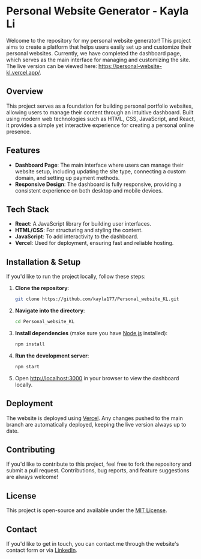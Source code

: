 # Personal Website Generator - Kayla Li

Welcome to the repository for my personal website generator! This project aims to create a platform that helps users easily set up and customize their personal websites. Currently, we have completed the dashboard page, which serves as the main interface for managing and customizing the site. The live version can be viewed here: https://personal-website-kl.vercel.app/.

## Overview
This project serves as a foundation for building personal portfolio websites, allowing users to manage their content through an intuitive dashboard. Built using modern web technologies such as HTML, CSS, JavaScript, and React, it provides a simple yet interactive experience for creating a personal online presence.

## Features
- **Dashboard Page**: The main interface where users can manage their website setup, including updating the site type, connecting a custom domain, and setting up payment methods.
- **Responsive Design**: The dashboard is fully responsive, providing a consistent experience on both desktop and mobile devices.

## Tech Stack
- **React**: A JavaScript library for building user interfaces.
- **HTML/CSS**: For structuring and styling the content.
- **JavaScript**: To add interactivity to the dashboard.
- **Vercel**: Used for deployment, ensuring fast and reliable hosting.

## Installation & Setup
If you'd like to run the project locally, follow these steps:

1. **Clone the repository**:
   ```bash
   git clone https://github.com/kayla177/Personal_website_KL.git
   ```

2. **Navigate into the directory**:
   ```bash
   cd Personal_website_KL
   ```

3. **Install dependencies** (make sure you have [Node.js](https://nodejs.org/) installed):
   ```bash
   npm install
   ```

4. **Run the development server**:
   ```bash
   npm start
   ```

5. Open [http://localhost:3000](http://localhost:3000) in your browser to view the dashboard locally.

## Deployment
The website is deployed using [Vercel](https://vercel.com/). Any changes pushed to the main branch are automatically deployed, keeping the live version always up to date.

## Contributing
If you'd like to contribute to this project, feel free to fork the repository and submit a pull request. Contributions, bug reports, and feature suggestions are always welcome!

## License
This project is open-source and available under the [MIT License](LICENSE).

## Contact
If you'd like to get in touch, you can contact me through the website's contact form or via [LinkedIn](https://linkedin.com/in/kaylali).

